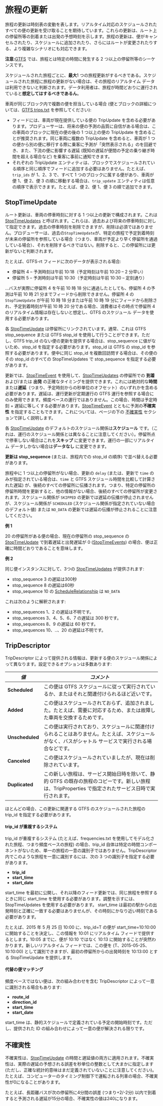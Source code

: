 # 旅程の更新

旅程の更新は時刻表の変動を表します。リアルタイム対応のスケジュールされたすべての便の更新を受け取ることを期待しています。これらの更新は、ルート上の停留所等の到着または出発の予想時刻を示します。旅程の更新は、便がキャンセルされたり、スケジュールに追加されたり、さらにはルートが変更されたりする、より複雑なシナリオにも対応できます。

**注意:**[GTFS](../../../schedule/reference) では、旅程とは特定の時間に発生する 2 つ以上の停留所等のシーケンスです。

スケジュールされた旅程ごとに、**最大**1 つの旅程更新がするべきである。スケジュールされた旅程に旅程の更新がない場合は、その旅程のリアルタイム データは利用できないと判断されます。データ利用者は、旅程が時間どおりに運行されていると**想定してはするべきであるん**。

車両が同じブロック内で複数の便を担当している場合 (便とブロックの詳細については、[GTFS trips.txt](../../../schedule/reference/#tripstxt) を参照してください):

* フィードには、車両が現在提供している便の TripUpdate を含める必要があります。プロデューサーは、将来の便の予測の品質に自信がある場合は、この車両のブロックに現在の便の後の 1 つ以上の便の TripUpdate を含めることが推奨されます。同じ車両に複数の TripUpdate を含めると、車両が 1 つの便から別の便に移行する際に乗客に予測が「突然表示される」のを回避でき、また、下流の便に影響する遅延 (既知の遅延が便間の予定の乗り継ぎ時間を超える場合など) を乗客に事前に通知できます。
* それぞれの TripUpdate エンティティは、ブロックでスケジュールされている順序と同じ順序でフィードに追加する必要はありません。たとえば、`trip_ids` が 1、2、3 で、すべて 1 つのブロックに属する便があり、車両が便 1、便 2、便 3 の順に移動する場合は、`trip_update` エンティティは任意の順序で表示できます。たとえば、便 2、便 1、便 3 の順で追加できます。

## StopTimeUpdate 

ルート更新は、車両の停車時刻に対する 1 つ以上の更新で構成されます。これは [StopTimeUpdates](../../reference/#message-stoptimeupdate) と呼ばれます。これらは、過去および将来の停車時刻に対して指定できます。過去の停車時刻を削除できますが、削除は必須ではありません。プロデューサーは、過去の`StopTimeUpdate`が、特定の旅程で予定到着時刻が未来の停留所を参照している場合（つまり、車両が予定より早く停留所を通過している場合）、それを削除するべきではない。削除すると、この停留所には更新がないと判断されます。

たとえば、GTFS-rt フィードに次のデータが表示される場合:

* 停留所 4 – 予測時刻は午前 10:18（予定時刻は午前 10:20 – 2 分早い）
* 停留所 5 – 予測時刻は午前 10:30（予定時刻は午前 10:30 – 定刻通り）

...バスが実際に停留所 4 を午前 10 時 18 分に通過したとしても、停留所 4 の予測は午前 10 時 21 分までフィードから削除できません。停留所 4 の `StopTimeUpdate` が午前 10 時 18 分または午前 10 時 19 分にフィードから削除され、予定到着時刻が午前 10 時 20 分である場合、消費者はその時点で停留所 4 のリアルタイム情報は存在しないと想定し、GTFS のスケジュール データを使用する必要があります。

各 [StopTimeUpdate](../../reference/#message-stoptimeupdate) は停留所にリンクされています。通常、これは GTFS stop_sequence または GTFS stop_id を使用して行うことができます。ただし、GTFS trip_id のない便の更新を提供する場合は、stop_sequence に値がないため、stop_id を指定する必要があります。stop_id は GTFS の stop_id を参照する必要があります。便中に同じ stop_id を複数回訪問する場合は、その便のその stop_id のすべての StopTimeUpdates で stop_sequence を指定する必要があります。

更新では、[StopTimeEvent](../../reference/#message-stoptimeevent) を使用して、[StopTimeUpdates](../../reference/#message-stoptimeupdate) の停留所での **到着** および/または **出発** の正確なタイミングを提供できます。これには絶対的な**時間**または**遅延**（つまり、予定時刻からの秒単位のオフセット）のいずれかを含める必要があります。遅延は、運行更新が定期運行の GTFS 運行を参照する場合にのみ使用できます。頻度ベースの運行ではありません。この場合、時間は予定時刻 + 遅延に等しくする必要があります。[StopTimeEvent](../../reference/#message-stoptimeevent) とともに予測の**不確実性** を指定することもできます。これについては、ページの下の [不確実性](#_3) セクションで詳しく説明します。

各 [StopTimeUpdate](../../reference/#message-stoptimeupdate) のデフォルトのスケジュール関係は**スケジュール** です。（これは、運行のスケジュール関係とは異なることに注意してください）。停留所点で停車しない場合はこれを**スキップ** に変更できます。運行の一部にリアルタイム データしかない場合は**データなし** に変更できます。

**更新は stop_sequence** (または、旅程内での stop_id の順序) で並べ替える必要があります。

旅程中に 1 つ以上の停留所がない場合、更新の `delay` (または、更新で `time` のみが指定されている場合は、`time` と GTFS スケジュール時間を比較して計算された遅延) が、後続のすべての停留所に伝播されます。つまり、特定の停留所の停留所時間を更新すると、他の情報がない場合、後続のすべての停留所が変更されます。スケジュール関係が `SKIPPED` の更新では遅延の伝播が停止されませんが、スケジュール関係が `SCHEDULED` (スケジュール関係が指定されていない場合のデフォルト値) または `NO_DATA` の更新では遅延の伝播が停止されることに注意してください。

**例 1**

20 の停留所がある便の場合、現在の停留所の stop_sequence の [StopTimeUpdate](../../reference/#message-stoptimeupdate) で到着遅延と出発遅延が 0 ([StopTimeEvents](../../reference/#message-stoptimeevent)) の場合、便は正確に時間どおりであることを意味します。

**例 2**

同じ便インスタンスに対して、3つの [StopTimeUpdates](../../reference/#message-stoptimeupdate) が提供されます:

* stop_sequence 3 の遅延は300秒
* stop_sequence 8 の遅延は60秒
* stop_sequence 10 の [ScheduleRelationship](../../reference/#enum-schedulerelationship) は `NO_DATA`

これは次のように解釈されます:

* stop_sequences 1、2 の遅延は不明です。
* stop_sequences 3、4、5、6、7 の遅延は 300 秒です。
* stop_sequences 8、9 の遅延は 60 秒です。
* stop_sequences 10、..、20 の遅延は不明です。

## TripDescriptor

TripDescriptor によって提供される情報は、更新する便のスケジュール関係によって異なります。設定できるオプションは多数あります:

|_**値**_|_**コメント**_|
|-----------|--------------|
| **Scheduled** | この便は GTFS スケジュールに従って実行されているか、またはそれと関連付けられるほど近いです。 |
| **Added** | この便はスケジュールされておらず、追加されました。たとえば、需要に対応するため、または故障した車両を交換するためです。 |
| **Unscheduled** | この便は実行されており、スケジュールに関連付けられることはありません。たとえば、スケジュールがなく、バスがシャトル サービスで実行される場合などです。 |
| **Canceled** | この便はスケジュールされていましたが、現在は削除されています。 |
| **Duplicated** |この新しい旅程は、サービス開始日時を除いて、静的 GTFS の既存の旅程のコピーです。新しい旅程は、TripProperties で指定されたサービス日時で実行されます。|

ほとんどの場合、この更新に関連する GTFS のスケジュールされた旅程の trip_id を指定する必要があります。

#### trip_id が重複するシステム

trip_id が重複するシステム (たとえば、frequencies.txt を使用してモデル化された旅程、つまり頻度ベースの旅程) の場合、trip_id 自体は特定の時間コンポーネントがないため、単一の旅程の一意の識別子ではありません。TripDescriptor 内でこのような旅程を一意に識別するには、次の 3 つの識別子を指定する必要があります。

* __trip_id__
* __start_time__
* __start_date__

start_time を最初に公開し、それ以降のフィード更新では、同じ旅程を参照するときに同じ start_time を使用する必要があります。調整を示すには、StopTimeUpdates を使用する必要があります。 start_time は最初の駅からの出発時刻と正確に一致する必要はありませんが、その時刻にかなり近い時刻である必要があります。

たとえば、2015 年 5 月 25 日 10:00 に、trip_id=T の便が start_time=10:10:00 に開始することを決定し、この情報を 10:01 にリアルタイム フィードで提供するとします。10:05 までに、便が 10:10 ではなく 10:13 に開始することが突然わかります。新しいリアルタイム フィードでは、この便を (T、2015-05-25、10:10:00) として識別できますが、最初の停留所からの出発時刻を 10:13:00 とする StopTimeUpdate を提供します。

#### 代替の便マッチング

頻度ベースではない便は、次の組み合わせを含む TripDescriptor によって一意に識別される場合もあります:

* __route_id__
* __direction_id__
* __start_time__
* __start_date__

start_time は、静的スケジュールで定義されている予定の開始時刻です。ただし、提供された ID の組み合わせによって一意の便が解決される限りです。

## 不確実性

不確実性は、[StopTimeUpdate](../../reference/#message-stoptimeupdate) の時間と遅延値の両方に適用されます。不確実性は、実際の遅延の予想される誤差を秒単位の整数として大まかに指定します (ただし、正確な統計的意味はまだ定義されていないことに注意してください)。たとえば、コンピューターのタイミング制御下で運転される列車の場合、不確実性が0になることがあります。

たとえば、長距離バスが次の停留所に4分間の誤差 (つまり+2/-2分) 以内で到着すると予測される遅延が15分の場合、不確実性の値は240になります。
